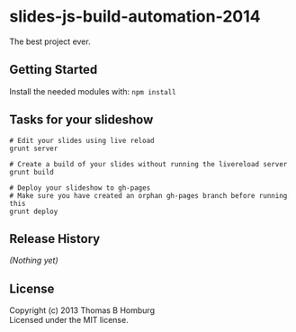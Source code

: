 # slides-js-build-automation-2014

The best project ever.

## Getting Started
Install the needed modules with: `npm install`

## Tasks for your slideshow

```
# Edit your slides using live reload
grunt server

# Create a build of your slides without running the livereload server
grunt build

# Deploy your slideshow to gh-pages
# Make sure you have created an orphan gh-pages branch before running this
grunt deploy
```

## Release History
_(Nothing yet)_

## License
Copyright (c) 2013 Thomas B Homburg  
Licensed under the MIT license.
